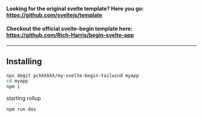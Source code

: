 

#### Looking for the original svelte template? Here you go: https://github.com/sveltejs/template

#### Checkout the official svelte-begin template here: https://github.com/Rich-Harris/begin-svelte-app

---

## Installing

```bash
npx degit pckkkkkk/my-svelte-begin-tailwind myapp
cd myapp
npm i
```
starting rollup
```bash
npm run dev
```
